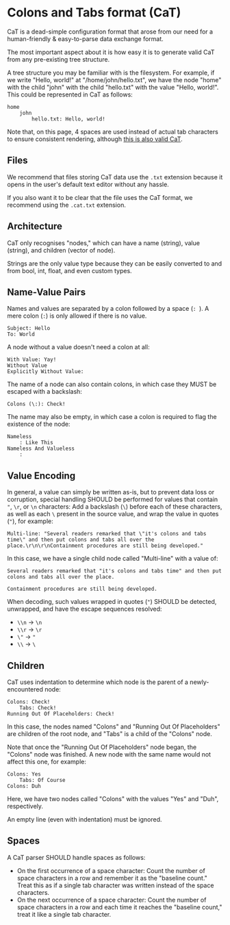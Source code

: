 # Colons and Tabs format (CaT)

CaT is a dead-simple configuration format that arose from our need for a human-friendly & easy-to-parse data exchange format.

The most important aspect about it is how easy it is to generate valid CaT from any pre-existing tree structure.

A tree structure you may be familiar with is the filesystem. For example, if we write "Hello, world!" at "/home/john/hello.txt", we have the node "home" with the child "john" with the child "hello.txt" with the value "Hello, world!". This could be represented in CaT as follows:

```
home
    john
        hello.txt: Hello, world!
```

Note that, on this page, 4 spaces are used instead of actual tab characters to ensure consistent rendering, although [this is also valid CaT](#spaces).

## Files

We recommend that files storing CaT data use the `.txt` extension because it opens in the user's default text editor without any hassle.

If you also want it to be clear that the file uses the CaT format, we recommend using the `.cat.txt` extension.

## Architecture

CaT only recognises "nodes," which can have a name (string), value (string), and children (vector of node).

Strings are the only value type because they can be easily converted to and from bool, int, float, and even custom types.

## Name-Value Pairs

Names and values are separated by a colon followed by a space (`: `). A mere colon (`:`) is only allowed if there is no value.

```
Subject: Hello
To: World
```

A node without a value doesn't need a colon at all:

```
With Value: Yay!
Without Value
Explicitly Without Value: 
```

The name of a node can also contain colons, in which case they MUST be escaped with a backslash:

```
Colons (\:): Check!
```

The name may also be empty, in which case a colon is required to flag the existence of the node:

```
Nameless
    : Like This
Nameless And Valueless
    :
```

## Value Encoding

In general, a value can simply be written as-is, but to prevent data loss or corruption, special handling SHOULD be performed for values that contain `"`, `\r`, or `\n` characters: Add a backslash (`\`) before each of these characters, as well as each `\` present in the source value, and wrap the value in quotes (`"`), for example:

```
Multi-line: "Several readers remarked that \"it's colons and tabs time\" and then put colons and tabs all over the place.\r\n\r\nContainment procedures are still being developed."
```

In this case, we have a single child node called "Multi-line" with a value of:

```
Several readers remarked that "it's colons and tabs time" and then put colons and tabs all over the place.

Containment procedures are still being developed.
```

When decoding, such values wrapped in quotes (`"`) SHOULD be detected, unwrapped, and have the escape sequences resolved:
- `\\n` -> `\n`
- `\\r` -> `\r`
- `\"` -> `"`
- `\\` -> `\`

## Children

CaT uses indentation to determine which node is the parent of a newly-encountered node:

```
Colons: Check!
    Tabs: Check!
Running Out Of Placeholders: Check!
```

In this case, the nodes named "Colons" and "Running Out Of Placeholders" are children of the root node, and "Tabs" is a child of the "Colons" node.

Note that once the "Running Out Of Placeholders" node began, the "Colons" node was finished. A new node with the same name would not affect this one, for example:

```
Colons: Yes
    Tabs: Of Course
Colons: Duh
```

Here, we have two nodes called "Colons" with the values "Yes" and "Duh", respectively.

An empty line (even with indentation) must be ignored.

## Spaces

A CaT parser SHOULD handle spaces as follows:
- On the first occurrence of a space character: Count the number of space characters in a row and remember it as the "baseline count." Treat this as if a single tab character was written instead of the space characters.
- On the next occurrence of a space character: Count the number of space characters in a row and each time it reaches the "baseline count," treat it like a single tab character.
